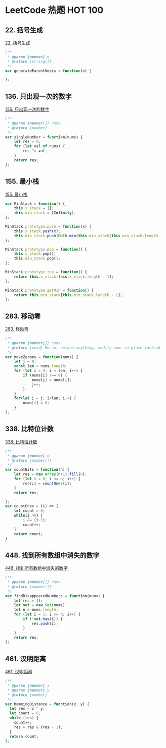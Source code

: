 # LeetCode 热题 HOT 100

## 22. 括号生成

[22. 括号生成](https://leetcode-cn.com/problems/generate-parentheses/)

```js
/**
 * @param {number} n
 * @return {string[]}
 */
var generateParenthesis = function(n) {

};
```

## 136. 只出现一次的数字

[136. 只出现一次的数字](https://leetcode-cn.com/problems/single-number/)

```js
/**
 * @param {number[]} nums
 * @return {number}
 */
var singleNumber = function(nums) {
    let res = 0;
    for (let val of nums) {
        res ^= val;
    }
    return res;
};
```

## 155. 最小栈

[155. 最小栈](https://leetcode-cn.com/problems/min-stack/)

```js
var MinStack = function() {
    this.x_stack = [];
    this.min_stack = [Infinity];
};

MinStack.prototype.push = function(x) {
    this.x_stack.push(x);
    this.min_stack.push(Math.min(this.min_stack[this.min_stack.length - 1], x));
};

MinStack.prototype.pop = function() {
    this.x_stack.pop();
    this.min_stack.pop();
};

MinStack.prototype.top = function() {
    return this.x_stack[this.x_stack.length - 1];
};

MinStack.prototype.getMin = function() {
    return this.min_stack[this.min_stack.length - 1];
};

```

## 283. 移动零

[283. 移动零](https://leetcode-cn.com/problems/move-zeroes/)

```js
/**
 * @param {number[]} nums
 * @return {void} Do not return anything, modify nums in-place instead.
 */
var moveZeroes = function(nums) {
    let j = 0;
    const len = nums.length;
    for (let i = 0; i < len; i++) {
        if (nums[i] !== 0) {
            nums[j] = nums[i]; 
            j++;
        }
    }
    for(let i = j; i<len; i++) {
        nums[i] = 0;
    }
};
```

## 338. 比特位计数

[338. 比特位计数](https://leetcode-cn.com/problems/counting-bits/)

```js
/**
 * @param {number} n
 * @return {number[]}
 */
var countBits = function(n) {
    let res = new Array(n+1).fill(0);
    for (let i = 0; i <= n; i++) {
        res[i] = countOnes(i);
    }
    return res;

};
var countOnes = (i) => {
    let count = 0;
    while(i >0) {
        i &= (i-1);
        count++;
    }
    return count;
}
```

## 448. 找到所有数组中消失的数字

[448. 找到所有数组中消失的数字](https://leetcode-cn.com/problems/find-all-numbers-disappeared-in-an-array)

```js
/**
 * @param {number[]} nums
 * @return {number[]}
 */
var findDisappearedNumbers = function(nums) {
    let res = [];
    let set = new Set(nums);
    let n = nums.length;
    for (let i = 1; i <= n; i++) {
        if (!set.has(i)) {
            res.push(i);
        }
    }
    return res;
};
```

## 461. 汉明距离

[461. 汉明距离](https://leetcode-cn.com/problems/hamming-distance/)

```js
/**
 * @param {number} x
 * @param {number} y
 * @return {number}
 */
var hammingDistance = function(x, y) {
  let res = x ^ y;
  let count = 0;
  while (res) {
    count++;
    res = res & (res - 1);
  }
  return count;
};
```
